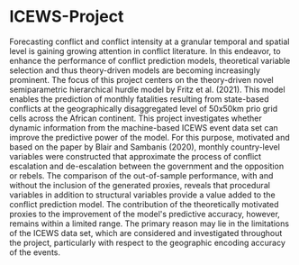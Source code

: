 # ICEWS-Project

Forecasting conflict and conflict intensity at a granular temporal and spatial level is gaining growing attention in conflict literature. In this endeavor, to enhance the performance of conflict prediction models, theoretical variable selection and thus theory-driven models are becoming increasingly prominent. The focus of this project centers on the theory-driven novel semiparametric hierarchical hurdle model by Fritz et al. (2021). This model enables the prediction of monthly fatalities resulting from state-based conflicts at the geographically disaggregated level of 50x50km prio grid cells across the African continent. This project investigates whether dynamic information from the machine-based ICEWS event data set can improve the predictive power of the model. For this purpose, motivated and based on the paper by Blair and Sambanis (2020), monthly country-level variables were constructed that approximate the process of conflict escalation and de-escalation between the government and the opposition or rebels. The comparison of the out-of-sample performance, with and without the inclusion of the generated proxies, reveals that procedural variables in addition to structural variables provide a value added to the conflict prediction model. The contribution of the theoretically motivated proxies to the improvement of the model's predictive accuracy, however, remains within a limited range. The primary reason may lie in the limitations of the ICEWS data set, which are considered and investigated throughout the project, particularly with respect to the geographic encoding accuracy of the events.
